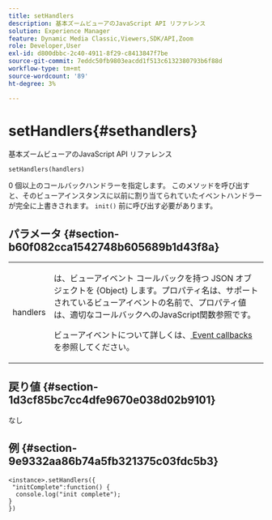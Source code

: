 ```yaml
---
title: setHandlers
description: 基本ズームビューアのJavaScript API リファレンス
solution: Experience Manager
feature: Dynamic Media Classic,Viewers,SDK/API,Zoom
role: Developer,User
exl-id: d800dbbc-2c40-4911-8f29-c8413847f7be
source-git-commit: 7eddc50fb9803eacdd1f513c6132380793b6f88d
workflow-type: tm+mt
source-wordcount: '89'
ht-degree: 3%

---
```


# setHandlers{#sethandlers}

基本ズームビューアのJavaScript API リファレンス

`setHandlers(handlers)`

0 個以上のコールバックハンドラーを指定します。 このメソッドを呼び出すと、そのビューアインスタンスに以前に割り当てられていたイベントハンドラーが完全に上書きされます。 `init()` 前に呼び出す必要があります。

## パラメータ {#section-b60f082cca1542748b605689b1d43f8a}

<table id="table_98A620DAE2C340FA97BF7204AE023CC8"> 
 <tbody> 
  <tr> 
   <td colname="col1"> <p> <span class="codeph"> <span class="varname"> handlers </span> </span> </p> </td> 
   <td colname="col2"> <p> <span class="codeph"> は、ビューアイベント </span> コールバックを持つ JSON オブジェクトを {Object} します。プロパティ名は、サポートされているビューアイベントの名前で、プロパティ値は、適切なコールバックへのJavaScript関数参照です。 </p> <p>ビューアイベントについて詳しくは、<a href="../../../c-html5-s7-aem-asset-viewers/c-html5-20-basic-zoom-viewer-about/c-html5-20-basic-zoom-viewer-event-callbacks.md#concept-8ba57cf86537401999514e1b221ec734" format="dita" scope="local"> Event callbacks </a> を参照してください。 </p> </td> 
  </tr> 
 </tbody> 
</table>

## 戻り値 {#section-1d3cf85bc7cc4dfe9670e038d02b9101}

なし

## 例 {#section-9e9332aa86b74a5fb321375c03fdc5b3}

```
<instance>.setHandlers({ 
 "initComplete":function() { 
  console.log("init complete"); 
} 
})
```
